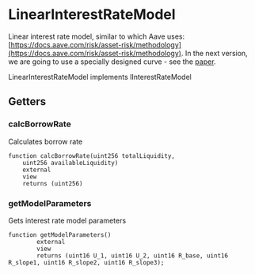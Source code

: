# LinearInterestRateModel

Linear interest rate model, similar to which Aave uses: [https://docs.aave.com/risk/asset-risk/methodology](https://docs.aave.com/risk/asset-risk/methodology). In the next version, we are going to use a specially designed curve - see the [paper](https://colab.research.google.com/drive/1UciFX7BQ62mtme0r84FO95FfA8C\_zQKI).

LinearInterestRateModel implements IInterestRateModel

## Getters

### calcBorrowRate
Calculates borrow rate

```solidity
function calcBorrowRate(uint256 totalLiquidity, 
    uint256 availableLiquidity) 
    external 
    view 
    returns (uint256)
```


### getModelParameters
Gets interest rate model parameters

```solidity
function getModelParameters()
        external
        view
        returns (uint16 U_1, uint16 U_2, uint16 R_base, uint16 R_slope1, uint16 R_slope2, uint16 R_slope3);
```

